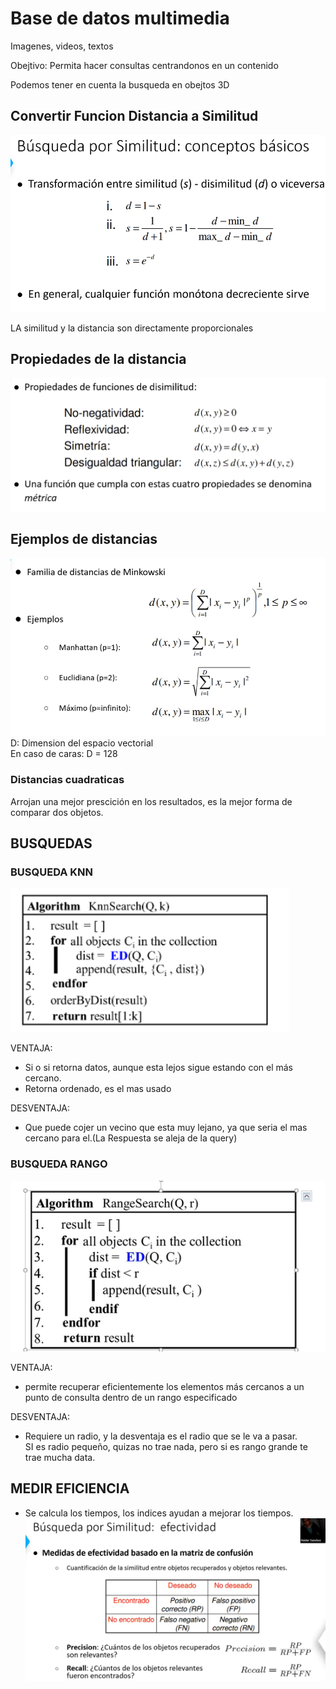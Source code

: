 # Base de datos multimedia  
Imagenes, videos, textos  

Obejtivo: Permita hacer consultas centrandonos en un contenido  

Podemos tener en cuenta la busqueda en obejtos 3D  

## Convertir Funcion Distancia a Similitud  

![Alt text](image.png)


LA similitud y la distancia son directamente proporcionales  

## Propiedades de la distancia  

![Alt text](image-1.png)

## Ejemplos de distancias  

![Alt text](image-2.png)   
D: Dimension del espacio vectorial  
En caso de caras: D = 128  

### Distancias cuadraticas  
Arrojan una mejor prescición en los resultados, es la mejor forma de comparar dos objetos.  


## BUSQUEDAS  

### BUSQUEDA KNN  
![Alt text](image-5.png)  

VENTAJA: 
- Si o si retorna datos, aunque esta lejos sigue estando con el más cercano.  
- Retorna ordenado, es el mas usado  

DESVENTAJA:  
- Que puede cojer un vecino que esta muy lejano, ya que seria el mas cercano para el.(La Respuesta se aleja de la query)  


### BUSQUEDA RANGO  
![Alt text](image-4.png)  

VENTAJA:  
-   permite recuperar eficientemente los elementos más cercanos a un punto de consulta dentro de un rango especificado  

DESVENTAJA:  
- Requiere un radio, y la desventaja es el radio que se le va a pasar.  
SI es radio pequeño, quizas no trae nada, pero si es rango grande te trae mucha data.  

## MEDIR EFICIENCIA  
- Se calcula los tiempos, los indices ayudan a mejorar los tiempos.  
![Alt text](image-3.png)